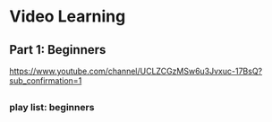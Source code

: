 # Video Learning

## Part 1: Beginners

https://www.youtube.com/channel/UCLZCGzMSw6u3Jvxuc-17BsQ?sub_confirmation=1

## 
### play list: beginners